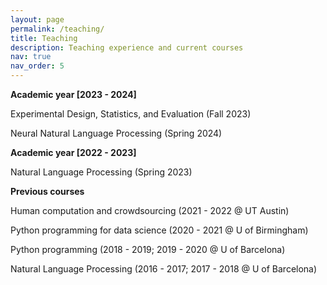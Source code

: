 ```yaml
---
layout: page
permalink: /teaching/
title: Teaching
description: Teaching experience and current courses
nav: true
nav_order: 5
---
```


<b> Academic year [2023 - 2024] </b>

Experimental Design, Statistics, and Evaluation (Fall 2023)

Neural Natural Language Processing (Spring 2024)

<b> Academic year [2022 - 2023] </b>

Natural Language Processing (Spring 2023)

<b> Previous courses </b>

Human computation and crowdsourcing (2021 - 2022 @ UT Austin) 

Python programming for data science (2020 - 2021 @ U of Birmingham)

Python programming (2018 - 2019; 2019 - 2020 @ U of Barcelona)

Natural Language Processing (2016 - 2017; 2017 - 2018 @ U of Barcelona)
